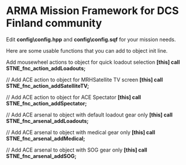 # ARMA Mission Framework for DCS Finland community

Edit **config\config.hpp** and **config\config.sqf** for your mission needs.

Here are some usable functions that you can add to object init line.

Add mousewheel actions to object for quick loadout selection
**[this] call STNE_fnc_action_addLoadouts;**

// Add ACE action to object for MRHSatellite TV screen
**[this] call STNE_fnc_action_addSatelliteTV;**

// Add ACE action to object for ACE Spectator
**[this] call STNE_fnc_action_addSpectator;**

// Add ACE arsenal to object with default loadout gear only
**[this] call STNE_fnc_arsenal_addLoadouts;**

// Add ACE arsenal to object with medical gear only
**[this] call STNE_fnc_arsenal_addMedical;**

// Add ACE arsenal to object with SOG gear only
**[this] call STNE_fnc_arsenal_addSOG;**

